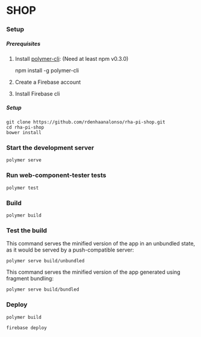 # SHOP

### Setup

##### Prerequisites

1. Install [polymer-cli](https://github.com/Polymer/polymer-cli):
(Need at least npm v0.3.0)

    npm install -g polymer-cli

2. Create a Firebase account

3. Install Firebase cli


##### Setup

    git clone https://github.com/rdenhaanalonso/rha-pi-shop.git
    cd rha-pi-shop
    bower install

### Start the development server

    polymer serve

### Run web-component-tester tests

    polymer test

### Build

    polymer build

### Test the build

This command serves the minified version of the app in an unbundled state, as it would be served by a push-compatible server:

    polymer serve build/unbundled

This command serves the minified version of the app generated using fragment bundling:

    polymer serve build/bundled

### Deploy

    polymer build

    firebase deploy
